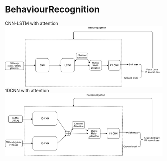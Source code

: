 # BehaviourRecognition
CNN-LSTM with attention
![Oil seep sample](cnnlstm.png)
1DCNN with attention
![Oil seep sample](1dcnnattention.png)
